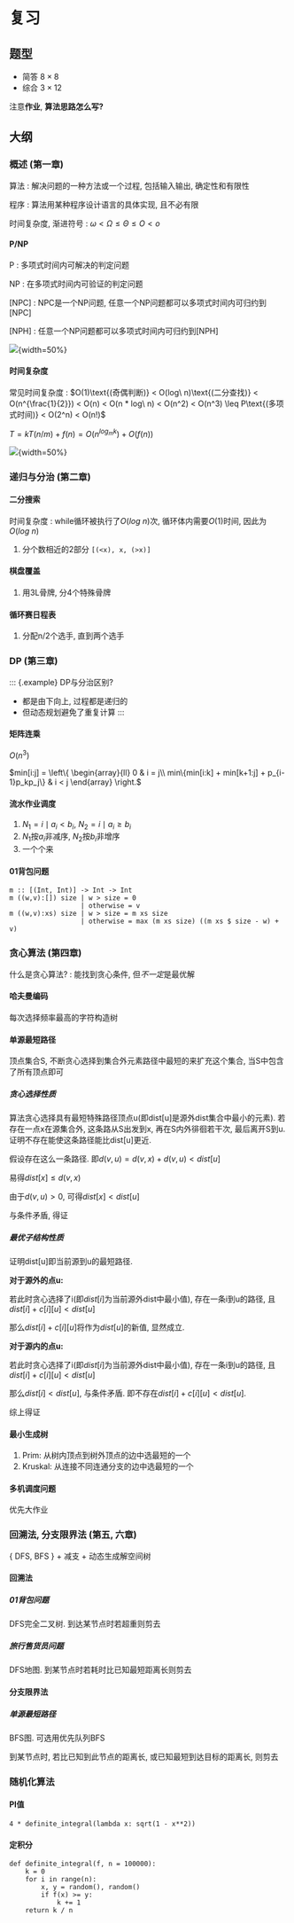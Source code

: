 <!--
    vi: ft=pandoc.markdown
-->

# 复习

## 题型

* 简答 $8 \times 8$
* 综合 $3 \times 12$

注意**作业**, **算法思路怎么写?**

## 大纲

### 概述 (第一章)

算法
: 解决问题的一种方法或一个过程, 包括输入输出, 确定性和有限性

程序
: 算法用某种程序设计语言的具体实现, 且不必有限

时间复杂度, 渐进符号
: $\omega < \Omega \leq \Theta \leq O < o$

#### P/NP

P
: 多项式时间内可解决的判定问题

NP
: 在多项式时间内可验证的判定问题

[NPC]
: NPC是一个NP问题, 任意一个NP问题都可以多项式时间内可归约到[NPC]

[NPH]
: 任意一个NP问题都可以多项式时间内可归约到[NPH]

![](images/pnp.png){width=50%}

#### 时间复杂度

常见时间复杂度
: $O(1)\text{(奇偶判断)} < O(log\ n)\text{(二分查找)} < O(n^{\frac{1}{2}}) < O(n) < O(n * log\ n) < O(n^2) < O(n^3) \leq P\text{(多项式时间)} < O(2^n) < O(n!)$

$T = kT(n/m) + f(n) = O(n^{log_m k}) + O(f(n))$

![](images/recursion-tree.png){width=50%}

### 递归与分治 (第二章)

#### 二分搜索

时间复杂度
: while循环被执行了$O(log\ n)$次, 循环体内需要$O(1)$时间, 因此为$O(log\ n)$

1. 分个数相近的2部分 `[(<x), x, (>x)]`

#### 棋盘覆盖

1. 用3L骨牌, 分4个特殊骨牌

#### 循环赛日程表

1. 分配n/2个选手, 直到两个选手

### DP (第三章)

::: {.example}
DP与分治区别?

* 都是由下向上, 过程都是递归的
* 但动态规划避免了重复计算
:::

#### 矩阵连乘

$O(n^3)$

$min[i:j] = \left\{ \begin{array}{ll} 0 & i = j\\ min\{min[i:k] + min[k+1:j] + p_{i-1}p_kp_j\} & i < j \end{array} \right.$

#### 流水作业调度

1. $N_1 = { i \mid a_i < b_i }$, $N_2 = { i \mid a_i \geq b_i }$
2. $N_1$按$a_i$非减序, $N_2$按$b_i$非增序
3. 一个个来

#### 01背包问题

``` {.haskell}
m :: [(Int, Int)] -> Int -> Int
m ((w,v):[]) size | w > size = 0
                  | otherwise = v
m ((w,v):xs) size | w > size = m xs size
                  | otherwise = max (m xs size) ((m xs $ size - w) + v)
```

### 贪心算法 (第四章)

什么是贪心算法?
: 能找到贪心条件, 但*不一定*是最优解

#### 哈夫曼编码

每次选择频率最高的字符构造树

#### 单源最短路径

顶点集合S, 不断贪心选择到集合外元素路径中最短的来扩充这个集合, 当S中包含了所有顶点即可

##### 贪心选择性质

算法贪心选择具有最短特殊路径顶点u(即dist[u]是源外dist集合中最小的元素). 若存在一点x在源集合外, 这条路从S出发到x, 再在S内外徘徊若干次, 最后离开S到u. 证明不存在能使这条路径能比dist[u]更近.

假设存在这么一条路径. 即$d(v, u) = d(v, x) + d(v, u) < dist[u]$

易得$dist[x] \leq d(v,x)$

由于$d(v, u) > 0$, 可得$dist[x] < dist[u]$

与条件矛盾, 得证

##### 最优子结构性质

证明dist[u]即当前源到u的最短路径.

**对于源外的点u:**

若此时贪心选择了i(即$dist[i]$为当前源外dist中最小值), 存在一条i到u的路径, 且$dist[i] + c[i][u] < dist[u]$

那么$dist[i] + c[i][u]$将作为$dist[u]$的新值, 显然成立.

**对于源内的点u:**

若此时贪心选择了i(即$dist[i]$为当前源外dist中最小值), 存在一条i到u的路径, 且$dist[i] + c[i][u] < dist[u]$

那么$dist[i] < dist[u]$, 与条件矛盾. 即不存在$dist[i] + c[i][u] < dist[u]$.

综上得证

#### 最小生成树

1. Prim: 从树内顶点到树外顶点的边中选最短的一个
2. Kruskal: 从连接不同连通分支的边中选最短的一个

#### 多机调度问题

优先大作业

### 回溯法, 分支限界法 (第五, 六章)

{ DFS, BFS } + 减支 + 动态生成解空间树

#### 回溯法

##### 01背包问题

DFS完全二叉树. 到达某节点时若超重则剪去

##### 旅行售货员问题

DFS地图. 到某节点时若耗时比已知最短距离长则剪去

#### 分支限界法

##### 单源最短路径

BFS图. 可选用优先队列BFS

到某节点时, 若比已知到此节点的距离长, 或已知最短到达目标的距离长, 则剪去

### 随机化算法

#### PI值

``` {.python}
4 * definite_integral(lambda x: sqrt(1 - x**2))
```

#### 定积分

``` {.python}
def definite_integral(f, n = 100000):
    k = 0
    for i in range(n):
        x, y = random(), random()
        if f(x) >= y:
            k += 1
    return k / n
```